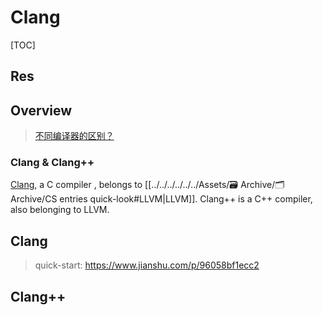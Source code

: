 # Clang

[TOC]



## Res

## Overview
> [不同编译器的区别？](https://www.zhihu.com/question/24873800)

### Clang & Clang++

[Clang](https://clang.llvm.org), a C compiler , belongs to [[../../../../../../Assets/🗃 Archive/🗂️ Archive/CS entries quick-look#LLVM|LLVM]].
Clang++ is a C++ compiler, also belonging to LLVM.
	



## Clang

> quick-start: https://www.jianshu.com/p/96058bf1ecc2



## Clang++